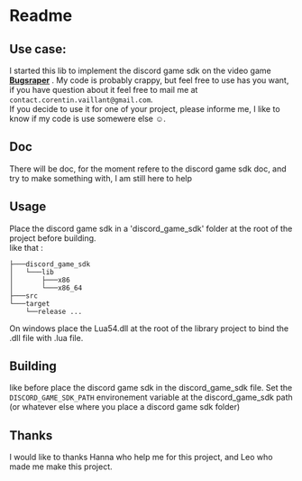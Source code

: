 # Readme
## Use case:
I started this lib to implement the discord game sdk on the video game **[Bugsraper](https://github.com/Yolwoocle/bugscraper)** . My code is probably crappy, but feel free to use has you want, if you have question about it feel free to mail me at `contact.corentin.vaillant@gmail.com`. </br>
If you decide to use it for one of your project, please informe me, I like to know if my code is use somewere else ☺️.

## Doc
There will be doc, for the moment refere to the discord game sdk doc, and try to make something with, I am still here to help

## Usage
Place the discord game sdk in a 'discord_game_sdk' folder at the root of the project before building. </br>
like that  :
```
├───discord_game_sdk
│   └───lib
│       ├───x86
│       └───x86_64
├───src
└───target
    └──release ...
```
On windows place the Lua54.dll at the root of the library project to bind the .dll file with .lua file.
## Building
like before place the discord game sdk in the discord_game_sdk file. Set the `DISCORD_GAME_SDK_PATH` environement variable at the discord_game_sdk path (or whatever else where you place a discord game sdk folder)

## Thanks
I would like to thanks Hanna who help me for this project, and Leo who made me make this project.